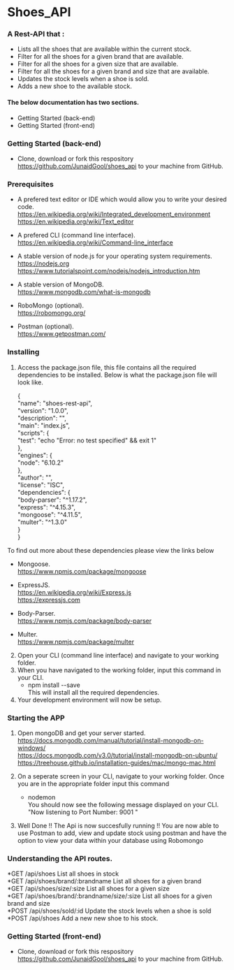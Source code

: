 # Shoes_API

### A Rest-API that :
* Lists all the shoes that are available within the current stock.
* Filter for all the shoes for a given brand that are available.
* Filter for all the shoes for a given size that are available.
* Filter for all the shoes for a given brand and size that are available.
* Updates the stock levels when a shoe is sold.
* Adds a new shoe to the available stock.

#### The below documentation has two sections.<br/>
* Getting Started (back-end)<br/>
* Getting Started (front-end)<br/>

### Getting Started (back-end)
* Clone, download or fork this respository https://github.com/JunaidGool/shoes_api to your machine from GitHub.

### Prerequisites
* A prefered text editor or IDE which would allow you to write your desired code.
  https://en.wikipedia.org/wiki/Integrated_development_environment<br/>
  https://en.wikipedia.org/wiki/Text_editor
  
* A prefered CLI (command line interface).<br/>
  https://en.wikipedia.org/wiki/Command-line_interface
  
* A stable version of node.js for your operating system requirements.</br>
  https://nodejs.org </br>
  https://www.tutorialspoint.com/nodejs/nodejs_introduction.htm

* A stable version of MongoDB.<br/>
  https://www.mongodb.com/what-is-mongodb
  
* RoboMongo (optional).<br/>
  https://robomongo.org/
  
* Postman (optional).<br/>
  https://www.getpostman.com/
  
### Installing
1. Access the package.json file, this file contains all the required dependencies to be installed.
   Below is what the package.json file will look like.

    {<br/>
  "name": "shoes-rest-api",<br/>
  "version": "1.0.0",<br/>
  "description": "",<br/>
  "main": "index.js",<br/>
  "scripts": {<br/>
    "test": "echo \"Error: no test specified\" && exit 1"<br/>
  },<br/>
  "engines": {<br/>
    "node": "6.10.2"<br/>
  },<br/>
  "author": "",<br/>
  "license": "ISC",<br/>
  "dependencies": {<br/>
    "body-parser": "^1.17.2",<br/>
    "express": "^4.15.3",<br/>
    "mongoose": "^4.11.5",<br/>
    "multer": "^1.3.0"<br/>
  }<br/>
}<br/>

To find out more about these dependencies please view the links below
* Mongoose.</br>
  https://www.npmjs.com/package/mongoose

* ExpressJS.</br>
  https://en.wikipedia.org/wiki/Express.js<br/>
  https://expressjs.com<br/>

* Body-Parser.</br>
  https://www.npmjs.com/package/body-parser
  
* Multer. </br>
  https://www.npmjs.com/package/multer
  
2. Open your CLI (command line interface) and navigate to your working folder.
3. When you have navigated to the working folder, input this command in your CLI.
   * npm install --save</br>
   This will install all the required dependencies.<br/>
4. Your development environment will now be setup.

### Starting the APP
1. Open mongoDB and get your server started.
   https://docs.mongodb.com/manual/tutorial/install-mongodb-on-windows/ <br/>
   https://docs.mongodb.com/v3.0/tutorial/install-mongodb-on-ubuntu/ <br/>
   https://treehouse.github.io/installation-guides/mac/mongo-mac.html <br/>
  
2. On a seperate screen in your CLI, navigate to your working folder. Once you are in the appropriate folder
   input this command <br/>
   * nodemon <br/>
   You should now see the following message displayed on your CLI.<br/>
   "Now listening to Port Number: 9001 "

3. Well Done !! The Api is now succesfully running !! You are now able to use Postman to add, view and update stock using postman and have the option to view your data within your database using Robomongo

### Understanding the API routes.

*GET	/api/shoes	List all shoes in stock <br/>
*GET	/api/shoes/brand/:brandname	List all shoes for a given brand<br/>
*GET	/api/shoes/size/:size	List all shoes for a given size<br/>
*GET	/api/shoes/brand/:brandname/size/:size	List all shoes for a given brand and size<br/>
*POST	/api/shoes/sold/:id	Update the stock levels when a shoe is sold</br>
*POST	/api/shoes	Add a new new shoe to his stock.</br>



### Getting Started (front-end)
* Clone, download or fork this respository https://github.com/JunaidGool/shoes_api to your machine from GitHub.
  



  




